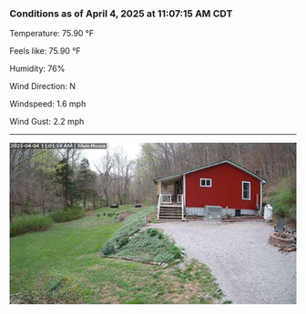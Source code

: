 ### Conditions as of April 4, 2025 at 11:07:15 AM CDT 

Temperature: 75.90 &deg;F

Feels like: 75.90 &deg;F

Humidity: 76%

Wind Direction: N

Windspeed: 1.6 mph

Wind Gust: 2.2 mph

---

<img src="./images/latest.jpeg"/>

